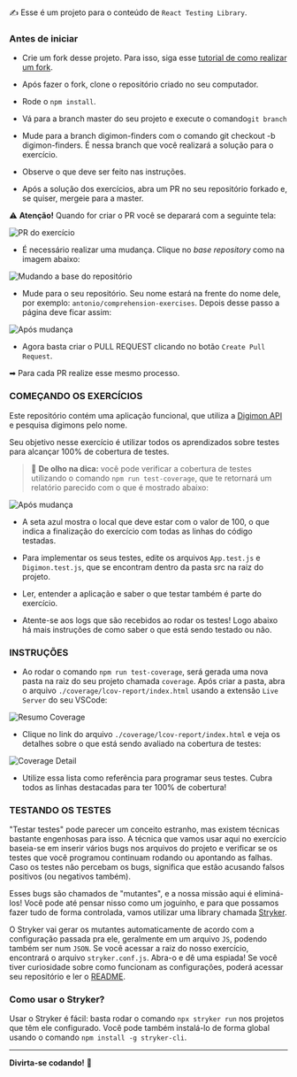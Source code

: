✍ Esse é um projeto para o conteúdo de `React Testing Library`.

### Antes de iniciar

- Crie um fork desse projeto. Para isso, siga esse [tutorial de como realizar um fork](https://guides.github.com/activities/forking/).

- Após fazer o fork, clone o repositório criado no seu computador.

- Rode o `npm install`.

- Vá para a branch master do seu projeto e execute o comando`git branch`

- Mude para a branch  digimon-finders com o comando git checkout -b digimon-finders. É nessa branch que você realizará a solução para o exercício.

- Observe o que deve ser feito nas instruções.

- Após a solução dos exercícios, abra um PR no seu repositório forkado e, se quiser, mergeie para a master.

⚠ **Atenção!** Quando for criar o PR você se deparará com a seguinte tela:

![PR do exercício](images/example-pr.png)

- É necessário realizar uma mudança. Clique no *base repository* como na imagem abaixo:

![Mudando a base do repositório](images/change-base.png)

- Mude para o seu repositório. Seu nome estará na frente do nome dele, por exemplo: `antonio/comprehension-exercises`. Depois desse passo a página deve ficar assim:

![Após mudança](images/after-change.png)

- Agora basta criar o PULL REQUEST clicando no botão `Create Pull Request`.

➡ Para cada PR realize esse mesmo processo.


### COMEÇANDO OS EXERCÍCIOS

Este repositório contém uma aplicação funcional, que utiliza a [Digimon API](https://digimon-api.herokuapp.com/) e pesquisa digimons pelo nome.

Seu objetivo nesse exercício é utilizar todos os aprendizados sobre testes para alcançar 100% de cobertura de testes. 

> 👀 **De olho na dica:** você pode verificar a cobertura de testes utilizando o comando `npm run test-coverage`, que te retornará um relatório parecido com o que é mostrado abaixo:

![Após mudança](images/relatorio.png)

- A seta azul mostra o local que deve estar com o valor de 100, o que indica a finalização do exercício com todas as linhas do código testadas.

- Para implementar os seus testes, edite os arquivos `App.test.js` e `Digimon.test.js`, que se encontram dentro da pasta src na raiz do projeto.

- Ler, entender a aplicação e saber o que testar também é parte do exercício. 

- Atente-se aos logs que são recebidos ao rodar os testes! Logo abaixo há mais instruções de como saber o que está sendo testado ou não.

### INSTRUÇÕES

* Ao rodar o comando `npm run test-coverage`, será gerada uma nova pasta na raiz do seu projeto chamada `coverage`. Após criar a pasta, abra o arquivo `./coverage/lcov-report/index.html` usando a extensão `Live Server` do seu VSCode:

![Resumo Coverage](images/coverage-resume.png)

* Clique no link do arquivo `./coverage/lcov-report/index.html` e veja os detalhes sobre o que está sendo avaliado na cobertura de testes:

![Coverage Detail](images/coverage-detail.png)

* Utilize essa lista como referência para programar seus testes. Cubra todos as linhas destacadas para ter 100% de cobertura!

### TESTANDO OS TESTES

"Testar testes" pode parecer um conceito estranho, mas existem técnicas bastante engenhosas para isso. A técnica que vamos usar aqui no exercício baseia-se em inserir vários bugs nos arquivos do projeto e verificar se os testes que você programou continuam rodando ou apontando as falhas. Caso os testes não percebam os bugs, significa que estão acusando falsos positivos (ou negativos também).

Esses bugs são chamados de "mutantes", e a nossa missão aqui é eliminá-los! Você pode até pensar nisso como um joguinho, e para que possamos fazer tudo de forma controlada, vamos utilizar uma library chamada [Stryker](https://stryker-mutator.io/).

O Stryker vai gerar os mutantes automaticamente de acordo com a configuração passada pra ele, geralmente em um arquivo `JS`, podendo também ser num `JSON`. Se você acessar a raiz do nosso exercício, encontrará o arquivo `stryker.conf.js`. Abra-o e dê uma espiada! Se você tiver curiosidade sobre como funcionam as configurações, poderá acessar seu repositório e ler o [README](https://github.com/stryker-mutator/stryker/tree/master/packages/core#readme).

### Como usar o Stryker?

Usar o Stryker é fácil: basta rodar o comando `npx stryker run` nos projetos que têm ele configurado. Você pode também instalá-lo de forma global usando o comando `npm install -g stryker-cli`.

---

**Divirta-se codando!** 🚀
